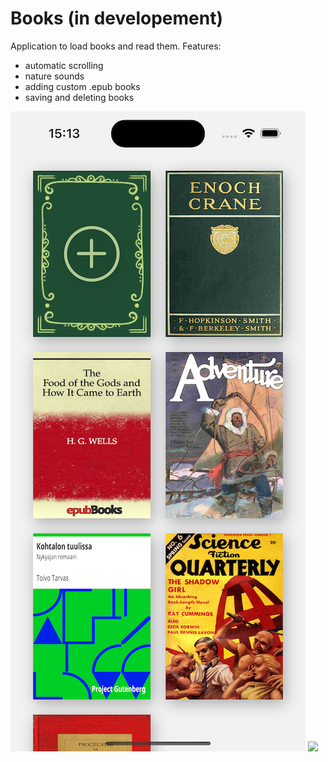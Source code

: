 # Books (in developement)
Application to load books and read them.
Features:
  - automatic scrolling
  - nature sounds
  - adding custom .epub books
  - saving and deleting books

![](./media/mainScreen.png)
![](./media/video.gif)
